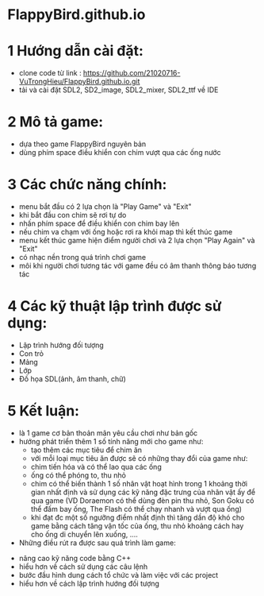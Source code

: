 # FlappyBird.github.io
# 1 Hướng dẫn cài đặt:
 - clone code từ link : https://github.com/21020716-VuTrongHieu/FlappyBird.github.io.git  
 - tải và cài đặt SDL2, SD2_image, SDL2_mixer, SDL2_ttf về IDE
# 2 Mô tả game:
 - dựa theo game FlappyBird nguyên bản
 - dùng phím space điều khiển con chim vượt qua các ống nước
# 3 Các chức năng chính:
 - menu bắt đầu có 2 lựa chọn là "Play Game" và "Exit"
 - khi bắt đầu con chim sẽ rơi tự do
 - nhấn phím space để điều khiển con chim bay lên
 - nếu chim va chạm với ống hoặc rơi ra khỏi map thì kết thúc game
 - menu kết thúc game hiện điểm người chơi và 2 lựa chọn "Play Again" và "Exit"
 - có nhạc nền trong quá trình chơi game
 - môi khi người chơi tương tác với game đều có âm thanh thông báo tương tác
# 4 Các kỹ thuật lập trình được sử dụng:
 - Lập trình hướng đối tượng
 - Con trỏ
 - Mảng
 - Lớp
 - Đồ họa SDL(ảnh, âm thanh, chữ)
# 5 Kết luận:
 - là 1 game cơ bản thoản mãn yêu cầu chơi như bản gốc
 - hướng phát triển thêm 1 số tính năng mới cho game như:
   + tạo thêm các mục tiêu để chim ăn 
   + với mỗi loại mục tiêu ăn được sẽ có những thay đổi của game như:
    - chim tiến hóa và có thể lao qua các ống
    - ống có thể phóng to, thu nhỏ 
    - chim có thể biến thành 1 số nhân vật hoạt hình trong 1 khoảng thời gian nhất định và sử dụng các kỹ năng đặc trưng của nhân vật ấy để qua game
    (VD Doraemon có thể dùng đèn pin thu nhỏ, Son Goku có thể đấm bay ống, The Flash có thể chạy nhanh và vượt qua ống)
   + khi đạt đc một số ngưỡng điểm nhất định thì tăng dần độ khó cho game bằng cách tăng vận tốc của ống, thu nhỏ khoảng cách hay cho ống di chuyển lên xuống, ....
  - Những điều rút ra được sau quá trình làm game:
   + nâng cao kỹ năng code bằng C++
   + hiểu hơn về cách sử dụng các câu lệnh
   + bước đầu hình dung cách tổ chức và làm việc với các project 
   + hiểu hơn về cách lập trình hướng đối tượng
    
   

